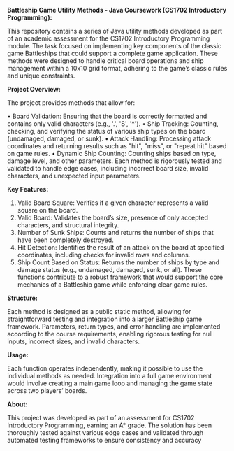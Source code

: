 **Battleship Game Utility Methods - Java Coursework (CS1702 Introductory Programming):**

This repository contains a series of Java utility methods developed as part of an academic assessment for the CS1702 Introductory Programming module. The task focused on implementing key components of the classic game Battleships that could support a complete game application. These methods were designed to handle critical board operations and ship management within a 10x10 grid format, adhering to the game’s classic rules and unique constraints.

**Project Overview:**

The project provides methods that allow for:

•	Board Validation: Ensuring that the board is correctly formatted and contains only valid characters (e.g., '.', 'S', '*').
•	Ship Tracking: Counting, checking, and verifying the status of various ship types on the board (undamaged, damaged, or sunk).
•	Attack Handling: Processing attack coordinates and returning results such as "hit", "miss", or "repeat hit" based on game rules.
•	Dynamic Ship Counting: Counting ships based on type, damage level, and other parameters.
Each method is rigorously tested and validated to handle edge cases, including incorrect board size, invalid characters, and unexpected input parameters.

**Key Features:**
1.	Valid Board Square: Verifies if a given character represents a valid square on the board.
2.	Valid Board: Validates the board’s size, presence of only accepted characters, and structural integrity.
3.	Number of Sunk Ships: Counts and returns the number of ships that have been completely destroyed.
4.	Hit Detection: Identifies the result of an attack on the board at specified coordinates, including checks for invalid rows and columns.
5.	Ship Count Based on Status: Returns the number of ships by type and damage status (e.g., undamaged, damaged, sunk, or all).
These functions contribute to a robust framework that would support the core mechanics of a Battleship game while enforcing clear game rules.

**Structure:**

Each method is designed as a public static method, allowing for straightforward testing and integration into a larger Battleship game framework. Parameters, return types, and error handling are implemented according to the course requirements, enabling rigorous testing for null inputs, incorrect sizes, and invalid characters.

**Usage:**

Each function operates independently, making it possible to use the individual methods as needed. Integration into a full game environment would involve creating a main game loop and managing the game state across two players’ boards.

**About:**

This project was developed as part of an assessment for CS1702 Introductory Programming, earning an A* grade. The solution has been thoroughly tested against various edge cases and validated through automated testing frameworks to ensure consistency and accuracy


